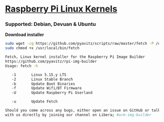 # [Raspberry Pi Linux Kernels](https://github.com/pyavitz/rpi-img-builder)
### Supported: Debian, Devuan & Ubuntu
**Download installer**

```sh
sudo wget -cq https://github.com/pyavitz/scripts/raw/master/fetch -P /usr/local/bin
sudo chmod +x /usr/local/bin/fetch
```
```sh
Fetch, Linux kernel installer for the Raspberry Pi Image Builder
https://github.com/pyavitz/rpi-img-builder
Usage: fetch -h

   -1       Linux 5.15.y LTS
   -2       Linux Stable Branch
   -b       Update Boot Binaries
   -f       Update Wifi/BT Firmware
   -U       Update Raspberry Pi Userland

   -u       Update Fetch

Should you come across any bugs, either open an issue on GitHub or talk
with us directly by joining our channel on Libera; #arm-img-builder
```
